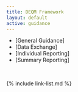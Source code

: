 ```yaml
---
title: DEQM Framework
layout: default
active: guidance
---
```


- [General Guidance]
- [Data Exchange]
- [Individual Reporting]
- [Summary Reporting]

<br />

{% include link-list.md %}
